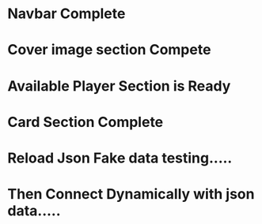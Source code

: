 # Navbar Complete
# Cover image section Compete
# Available Player Section is Ready
# Card Section Complete
# Reload Json Fake data testing.....
# Then Connect Dynamically with json data.....



